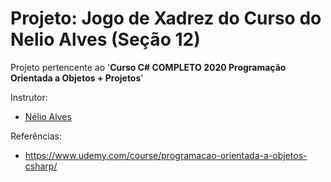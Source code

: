 # Projeto: Jogo de Xadrez do Curso do Nelio Alves (Seção 12)

Projeto pertencente ao '**Curso C# COMPLETO 2020 Programação Orientada a Objetos + Projetos**'

Instrutor: 
- [Nélio Alves](https://www.udemy.com/user/nelio-alves/)

Referências:
- https://www.udemy.com/course/programacao-orientada-a-objetos-csharp/

